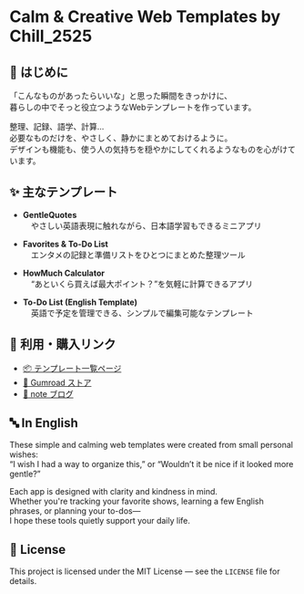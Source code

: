 # Calm & Creative Web Templates by Chill_2525

## 🌼 はじめに

「こんなものがあったらいいな」と思った瞬間をきっかけに、  
暮らしの中でそっと役立つようなWebテンプレートを作っています。

整理、記録、語学、計算…  
必要なものだけを、やさしく、静かにまとめておけるように。  
デザインも機能も、使う人の気持ちを穏やかにしてくれるようなものを心がけています。

## ✨ 主なテンプレート

- **GentleQuotes**  
 やさしい英語表現に触れながら、日本語学習もできるミニアプリ

- **Favorites & To-Do List**  
 エンタメの記録と準備リストをひとつにまとめた整理ツール

- **HowMuch Calculator**  
 “あといくら買えば最大ポイント？”を気軽に計算できるアプリ

- **To-Do List (English Template)**  
 英語で予定を管理できる、シンプルで編集可能なテンプレート

## 🛒 利用・購入リンク

- [📦 テンプレート一覧ページ](https://codeachsh.github.io/All-template-Japanese-/)
- [🛒 Gumroad ストア](https://gumroad.com/products)
- [📝 note ブログ](https://note.com/chill_2525)

## 🔤 In English

These simple and calming web templates were created from small personal wishes:  
“I wish I had a way to organize this,” or “Wouldn’t it be nice if it looked more gentle?”

Each app is designed with clarity and kindness in mind.  
Whether you're tracking your favorite shows, learning a few English phrases, or planning your to-dos—  
I hope these tools quietly support your daily life.

## 📗 License

This project is licensed under the MIT License — see the `LICENSE` file for details.
